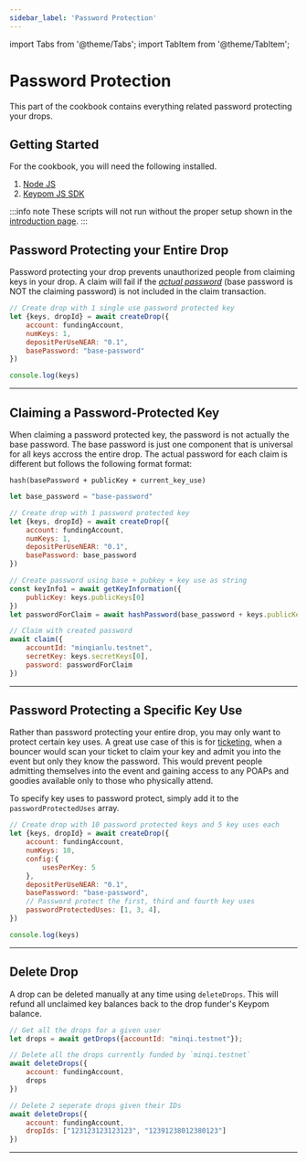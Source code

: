 ```yaml
---
sidebar_label: 'Password Protection'
---
```

import Tabs from '@theme/Tabs';
import TabItem from '@theme/TabItem';

# Password Protection
This part of the cookbook contains everything related password protecting your drops.
## Getting Started
For the cookbook, you will need the following installed. 
1. [Node JS](https://docs.npmjs.com/downloading-and-installing-node-js-and-npm)  
2. [Keypom JS SDK](https://github.com/keypom/keypom-js#getting-started)


:::info note
These scripts will not run without the proper setup shown in the [introduction page](../../welcome.md#connection-to-near-and-initializing-the-sdk).
:::

## Password Protecting your Entire Drop
Password protecting your drop prevents unauthorized people from claiming keys in your drop. A claim will fail if the [*actual password*](#claiming-a-password-protected-key) (base password is NOT the claiming password) is not included in the claim transaction. 

<Tabs>
<TabItem value="SDK" label="🔑 Keypom SDK">

```js
// Create drop with 1 single use password protected key
let {keys, dropId} = await createDrop({
    account: fundingAccount,
    numKeys: 1,
    depositPerUseNEAR: "0.1",
    basePassword: "base-password"
})

console.log(keys)
```

</TabItem>

</Tabs>

___

## Claiming a Password-Protected Key
When claiming a password protected key, the password is not actually the base password. The base password is just one component that is universal for all keys accross the entire drop. The actual password for each claim is different but follows the following format format:

```
hash(basePassword + publicKey + current_key_use)
```

<Tabs>
<TabItem value="SDK" label="🔑 Keypom SDK">

```js
let base_password = "base-password"

// Create drop with 1 password protected key
let {keys, dropId} = await createDrop({
    account: fundingAccount,
    numKeys: 1,
    depositPerUseNEAR: "0.1",
    basePassword: base_password
})

// Create password using base + pubkey + key use as string
const keyInfo1 = await getKeyInformation({
    publicKey: keys.publicKeys[0]
})
let passwordForClaim = await hashPassword(base_password + keys.publicKeys[0] + keyInfo1.cur_key_use.toString())

// Claim with created password
await claim({
    accountId: "minqianlu.testnet",
    secretKey: keys.secretKeys[0],
    password: passwordForClaim
})
```

</TabItem>

</Tabs>

___

## Password Protecting a Specific Key Use
Rather than password protecting your entire drop, you may only want to protect certain key uses. A great use case of this is for [ticketing](../../../Tutorials/Advanced/ticketing/architecture.md#attendance-required-for-poap), when a bouncer would scan your ticket to claim your key and admit you into the event but only they know the password. This would prevent people admitting themselves into the event and gaining access to any POAPs and goodies available only to those who physically attend. 

To specify key uses to password protect, simply add it to the `passwordProtectedUses` array. 

<Tabs>
<TabItem value="SDK" label="🔑 Keypom SDK">

```js
// Create drop with 10 password protected keys and 5 key uses each
let {keys, dropId} = await createDrop({
    account: fundingAccount,
    numKeys: 10,
    config:{
		usesPerKey: 5
	},
    depositPerUseNEAR: "0.1",
    basePassword: "base-password",
    // Password protect the first, third and fourth key uses
    passwordProtectedUses: [1, 3, 4],
})

console.log(keys)
```

</TabItem>

</Tabs>

___

## Delete Drop
A drop can be deleted manually at any time using `deleteDrops`. This will refund all unclaimed key balances back to the drop funder's Keypom balance. 

<Tabs>
<TabItem value="SDK" label="🔑 Keypom SDK">

```js
// Get all the drops for a given user
let drops = await getDrops({accountId: "minqi.testnet"});

// Delete all the drops currently funded by `minqi.testnet`
await deleteDrops({
    account: fundingAccount,
    drops
})

// Delete 2 seperate drops given their IDs
await deleteDrops({
    account: fundingAccount,
    dropIds: ["123123123123123", "12391238012380123"]
})
```

</TabItem>

</Tabs>

___
